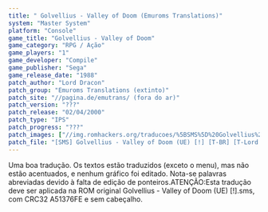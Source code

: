 ```yaml
---
title: " Golvellius - Valley of Doom (Emuroms Translations)"
system: "Master System"
platform: "Console"
game_title: "Golvellius - Valley of Doom"
game_category: "RPG / Ação"
game_players: "1"
game_developer: "Compile"
game_publisher: "Sega"
game_release_date: "1988"
patch_author: "Lord Dracon"
patch_group: "Emuroms Translations (extinto)"
patch_site: "//pagina.de/emutrans/ (fora do ar)"
patch_version: "???"
patch_release: "02/04/2000"
patch_type: "IPS"
patch_progress: "???"
patch_images: ["//img.romhackers.org/traducoes/%5BSMS%5D%20Golvellius%20-%20Emuroms%20Translations%20-%201.png","//img.romhackers.org/traducoes/%5BSMS%5D%20Golvellius%20-%20Emuroms%20Translations%20-%202.png","//img.romhackers.org/traducoes/%5BSMS%5D%20Golvellius%20-%20Emuroms%20Translations%20-%203.png"]
patch_file: "[SMS] Golvellius - Valley of Doom (UE) [!] [T-BR] [T-Lord Dracon G-Emuroms Translations] [A-2000].zip"
---
```

Uma boa tradução. Os textos estão traduzidos (exceto o menu), mas não estão acentuados, e nenhum gráfico foi editado. Nota-se palavras abreviadas devido à falta de edição de ponteiros.ATENÇÃO:Esta tradução deve ser aplicada na ROM original Golvellius - Valley of Doom (UE) [!].sms, com CRC32 A51376FE e sem cabeçalho.